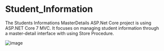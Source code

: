 # Student_Information
The Students Informations MasterDetails ASP.Net Core project is using ASP.NET Core 7 MVC. It focuses on managing student information through a master-detail interface with using Store Procedure.

![image](https://github.com/alif-dot/StudentsInfo_MasterDetails/assets/62230465/3a1b9147-6f29-41d5-9597-616ef58de8c5)
